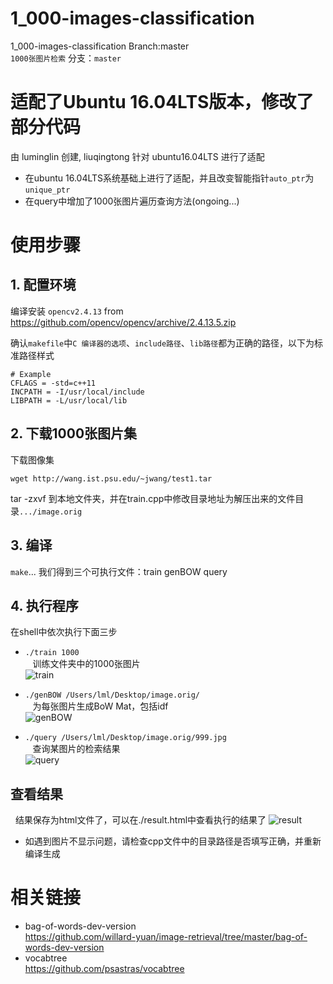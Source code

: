 # 1_000-images-classification
1_000-images-classification Branch:master<br>
`1000张图片检索` 分支：`master`

# 适配了Ubuntu 16.04LTS版本，修改了部分代码
由 luminglin 创建, liuqingtong 针对 ubuntu16.04LTS 进行了适配
* 在ubuntu 16.04LTS系统基础上进行了适配，并且改变智能指针`auto_ptr`为`unique_ptr`
* 在query中增加了1000张图片遍历查询方法(ongoing...)
  
# 使用步骤

## 1. 配置环境
编译安装 `opencv2.4.13` from https://github.com/opencv/opencv/archive/2.4.13.5.zip <br>

确认`makefile`中`C 编译器的选项`、`include路径`、`lib路径`都为正确的路径，以下为标准路径样式<br>
```
# Example
CFLAGS = -std=c++11
INCPATH = -I/usr/local/include
LIBPATH = -L/usr/local/lib
```

## 2. 下载1000张图片集
下载图像集
```
wget http://wang.ist.psu.edu/~jwang/test1.tar
```
tar -zxvf 到本地文件夹，并在train.cpp中修改目录地址为解压出来的文件目录`.../image.orig`

## 3. 编译
`make`...
我们得到三个可执行文件：train genBOW query

## 4. 执行程序
在shell中依次执行下面三步

* `./train 1000`<br>
    训练文件夹中的1000张图片<br>
![train](http://112.74.19.125/owncloud/index.php/s/CVMcIMV7xpEg97c/download)

* `./genBOW /Users/lml/Desktop/image.orig/`<br>
    为每张图片生成BoW Mat，包括idf<br>
![genBOW](http://112.74.19.125/owncloud/index.php/s/Pw4U8fo0FZxIrkF/download)

* `./query /Users/lml/Desktop/image.orig/999.jpg`<br>
    查询某图片的检索结果<br>
![query](http://112.74.19.125/owncloud/index.php/s/jjiU3NrdSdF4N1v/download)

## 查看结果
   结果保存为html文件了，可以在./result.html中查看执行的结果了
![result](http://112.74.19.125/owncloud/index.php/s/Hn4iRi48iLo8gCa/download)
* 如遇到图片不显示问题，请检查cpp文件中的目录路径是否填写正确，并重新编译生成

# 相关链接
* bag-of-words-dev-version<br>
https://github.com/willard-yuan/image-retrieval/tree/master/bag-of-words-dev-version
* vocabtree<br>
https://github.com/psastras/vocabtree
